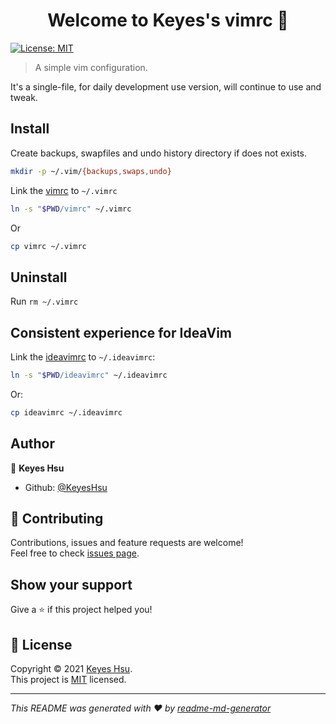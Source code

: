 <h1 align="center">Welcome to Keyes's vimrc 👋</h1>
<p>
  <a href="#" target="_blank">
    <img alt="License: MIT" src="https://img.shields.io/badge/License-MIT-yellow.svg" />
  </a>
</p>

> A simple vim configuration.

It's a single-file, for daily development use version, will continue to use and tweak.

## Install


Create backups, swapfiles and undo history directory if does not exists.

```bash
mkdir -p ~/.vim/{backups,swaps,undo}
```

Link the [vimrc](vimrc) to `~/.vimrc`

```bash
ln -s "$PWD/vimrc" ~/.vimrc
```

Or

```bash
cp vimrc ~/.vimrc
```

## Uninstall

Run `rm ~/.vimrc`

## Consistent experience for IdeaVim

Link the [ideavimrc](ideavimrc) to `~/.ideavimrc`:

```bash
ln -s "$PWD/ideavimrc" ~/.ideavimrc
```

Or:

```bash
cp ideavimrc ~/.ideavimrc
```

## Author

👤 **Keyes Hsu**

* Github: [@KeyesHsu](https://github.com/KeyesHsu)

## 🤝 Contributing

Contributions, issues and feature requests are welcome!<br />Feel free to check [issues page](https://github.com/KeyesHsu/vimrc/issues).

## Show your support

Give a ⭐️ if this project helped you!

## 📝 License

Copyright © 2021 [Keyes Hsu](https://github.com/KeyesHsu).<br />
This project is [MIT](https://github.com/KeyesHsu/vimrc/blob/main/LICENSE) licensed.

***
_This README was generated with ❤️ by [readme-md-generator](https://github.com/kefranabg/readme-md-generator)_
